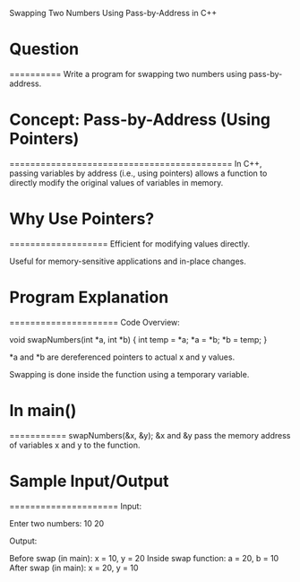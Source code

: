Swapping Two Numbers Using Pass-by-Address in C++

# Question
==========
Write a program for swapping two numbers using pass-by-address.



# Concept: Pass-by-Address (Using Pointers)
===========================================
In C++, passing variables by address (i.e., using pointers) allows a function to directly modify the original values of variables in memory.



# Why Use Pointers?
===================
Efficient for modifying values directly.

Useful for memory-sensitive applications and in-place changes.



# Program Explanation
=====================
Code Overview:

void swapNumbers(int *a, int *b) {
    int temp = *a;
    *a = *b;
    *b = temp;
}

*a and *b are dereferenced pointers to actual x and y values.

Swapping is done inside the function using a temporary variable.



# In main()
===========
swapNumbers(&x, &y);
&x and &y pass the memory address of variables x and y to the function.



# Sample Input/Output
=====================
Input:

Enter two numbers: 10 20

Output:

Before swap (in main):
x = 10, y = 20
Inside swap function:
a = 20, b = 10
After swap (in main):
x = 20, y = 10
